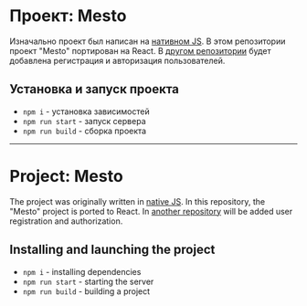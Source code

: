 # Проект: Mesto

Изначально проект был написан на [нативном JS](https://github.com/serega4517/mesto). 
В этом репозитории проект "Mesto" портирован на React.
В [другом репозитории](https://github.com/serega4517/react-mesto-auth) будет добавлена регистрация и авторизация пользователей.

## Установка и запуск проекта

* `npm i` - установка зависимостей
* `npm run start` - запуск сервера
* `npm run build` - сборка проекта
----
# Project: Mesto

The project was originally written in [native JS](https://github.com/serega4517/mesto ). 
In this repository, the "Mesto" project is ported to React.
In [another repository](https://github.com/serega4517/react-mesto-auth ) will be added user registration and authorization.

## Installing and launching the project

* `npm i` - installing dependencies
* `npm run start` - starting the server
* `npm run build` - building a project
